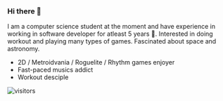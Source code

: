 ### Hi there 👋

<!--
**PanicP/PanicP** is a ✨ _special_ ✨ repository because its `README.md` (this file) appears on your GitHub profile.

Here are some ideas to get you started:

- 🔭 I’m currently working on ...
- 🌱 I’m currently learning ...
- 👯 I’m looking to collaborate on ...
- 🤔 I’m looking for help with ...
- 💬 Ask me about ...
- 📫 How to reach me: ...
- 😄 Pronouns: ...
- ⚡ Fun fact: ...
-->

I am a computer science student at the moment and have experience in working in software developer for atleast 5 years 🤔. Interested in doing workout and playing many types of games. Fascinated about space and astronomy.

- 2D / Metroidvania / Roguelite / Rhythm games enjoyer
- Fast-paced musics addict
- Workout desciple

![visitors](https://visitor-badge.glitch.me/badge?page_id=panicp.panicp&left_color=green&right_color=red)
